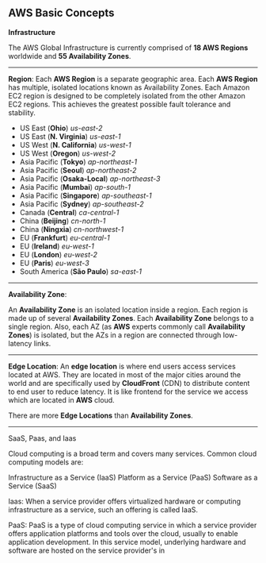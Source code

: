 AWS Basic Concepts
-
**Infrastructure**

The AWS Global Infrastructure is currently comprised of **18 AWS Regions** worldwide and **55 Availability Zones**.

---

**Region**: 
Each **AWS Region** is a separate geographic area. Each **AWS Region** has multiple, isolated locations known as Availability Zones.
Each Amazon EC2 region is designed to be completely isolated from the other Amazon EC2 regions. This achieves the greatest possible fault tolerance and stability.

 - US East (**Ohio**) *us-east-2*
 - US East (**N. Virginia**) *us-east-1*
 - US West (**N. California**) *us-west-1*
 - US West (**Oregon**) *us-west-2*
 - Asia Pacific (**Tokyo**) *ap-northeast-1*
 - Asia Pacific (**Seoul**) *ap-northeast-2*
 - Asia Pacific (**Osaka-Local**) *ap-northeast-3*
 - Asia Pacific (**Mumbai**) *ap-south-1*
 - Asia Pacific (**Singapore**) *ap-southeast-1*
 - Asia Pacific (**Sydney**) *ap-southeast-2*
 - Canada (**Central**) *ca-central-1*
 - China (**Beijing**) *cn-north-1*
 - China (**Ningxia**) *cn-northwest-1*
 - EU (**Frankfurt**) *eu-central-1*
 - EU (**Ireland**) *eu-west-1*
 - EU (**London**) *eu-west-2*
 - EU (**Paris**) *eu-west-3*
 - South America (**São Paulo**) *sa-east-1*

---
**Availability Zone**:

An **Availability Zone** is an isolated location inside a region. Each region is made up of several **Availability Zones**. Each **Availability Zone** belongs to a single region. Also, each AZ (as **AWS** experts commonly call **Availability Zones**) is isolated, but the AZs in a region are connected through low-latency links.

---

**Edge Location**:
An **edge location** is where end users access services located at AWS. They are located in most of the major cities around the world and are specifically used by **CloudFront** (CDN) to distribute content to end user to reduce latency. It is like frontend for the service we access which are located in **AWS** cloud.

There are more **Edge Locations** than **Availability Zones**.

---

SaaS, Paas, and Iaas

Cloud computing is a broad term and covers many services. Common cloud computing models are:

Infrastructure as a Service (IaaS)
Platform as a Service (PaaS)
Software as a Service (SaaS)

Iaas: When a service provider offers virtualized hardware or computing infrastructure as a service, such an offering is called IaaS.

PaaS: PaaS is a type of cloud computing service in which a service provider offers application platforms and tools over the cloud, usually to enable application development. In this service model, underlying hardware and software are hosted on the service provider's in
<!--stackedit_data:
eyJoaXN0b3J5IjpbOTU3NTI0NDgyLDExNTMwNzQwNTYsNDkwMT
E2MDcwLC0xNTcwMjg0MTY4LC0xNjA0NzAwODY3LDE1OTgwMTY5
MzksOTI2MzAyOTA2LDk2OTA4NTc5NiwtMTUwNDYyOTA1LC0xNz
cxMjI5NjQzXX0=
-->
